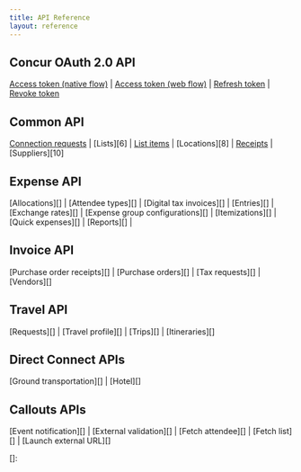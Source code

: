```yaml
---
title: API Reference
layout: reference
---
```


## Concur OAuth 2.0 API
[Access token (native flow)][1] | 
[Access token (web flow)][2] | 
[Refresh token][3] | 
[Revoke token][4]

## Common API
[Connection requests][5] | 
[Lists][6] | 
[List items][7] | 
[Locations][8] | 
[Receipts][9] | 
[Suppliers][10]

## Expense API
[Allocations][] | 
[Attendee types][] | 
[Digital tax invoices][] | 
[Entries][] | 
[Exchange rates][] | 
[Expense group configurations][]  | 
[Itemizations][] | 
[Quick expenses][] | 
[Reports][] | 

## Invoice API
[Purchase order receipts][]  | 
[Purchase orders][] | 
[Tax requests][] | 
[Vendors][]

## Travel API
[Requests][] | 
[Travel profile][] | 
[Trips][] | 
[Itineraries][]

## Direct Connect APIs
[Ground transportation][] | 
[Hotel][]

## Callouts APIs
[Event notification][] | 
[External validation][] | 
[Fetch attendee][] | 
[Fetch list][] | 
[Launch external URL][]


[1]: http://concur.github.io/developer.concur.com/api-reference/oauth-20/native-flow
[2]: /oauth-20/web-flow
[3]: http://concur.github.io/developer.concur.com/api-reference/oauth-20/refreshing-access-tokens
[4]: http://concur.github.io/developer.concur.com/api-reference/oauth-20/revoking-access-tokens
[5]:
[6]:
[7]:
[8]:
[9]:
[10]:
[11]:
[12]:
[13]:
[14]:
[]:






